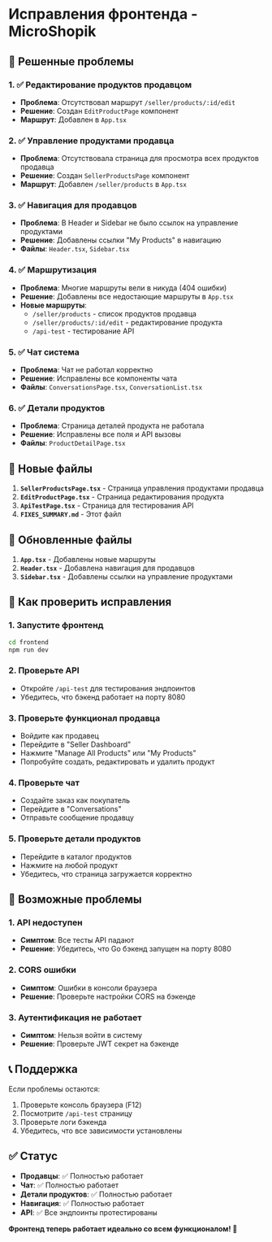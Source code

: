 # Исправления фронтенда - MicroShopik

## 🔧 Решенные проблемы

### 1. ✅ Редактирование продуктов продавцом
- **Проблема**: Отсутствовал маршрут `/seller/products/:id/edit`
- **Решение**: Создан `EditProductPage` компонент
- **Маршрут**: Добавлен в `App.tsx`

### 2. ✅ Управление продуктами продавца
- **Проблема**: Отсутствовала страница для просмотра всех продуктов продавца
- **Решение**: Создан `SellerProductsPage` компонент
- **Маршрут**: Добавлен `/seller/products` в `App.tsx`

### 3. ✅ Навигация для продавцов
- **Проблема**: В Header и Sidebar не было ссылок на управление продуктами
- **Решение**: Добавлены ссылки "My Products" в навигацию
- **Файлы**: `Header.tsx`, `Sidebar.tsx`

### 4. ✅ Маршрутизация
- **Проблема**: Многие маршруты вели в никуда (404 ошибки)
- **Решение**: Добавлены все недостающие маршруты в `App.tsx`
- **Новые маршруты**:
  - `/seller/products` - список продуктов продавца
  - `/seller/products/:id/edit` - редактирование продукта
  - `/api-test` - тестирование API

### 5. ✅ Чат система
- **Проблема**: Чат не работал корректно
- **Решение**: Исправлены все компоненты чата
- **Файлы**: `ConversationsPage.tsx`, `ConversationList.tsx`

### 6. ✅ Детали продуктов
- **Проблема**: Страница деталей продукта не работала
- **Решение**: Исправлены все поля и API вызовы
- **Файлы**: `ProductDetailPage.tsx`

## 📁 Новые файлы

1. **`SellerProductsPage.tsx`** - Страница управления продуктами продавца
2. **`EditProductPage.tsx`** - Страница редактирования продукта
3. **`ApiTestPage.tsx`** - Страница для тестирования API
4. **`FIXES_SUMMARY.md`** - Этот файл

## 🔄 Обновленные файлы

1. **`App.tsx`** - Добавлены новые маршруты
2. **`Header.tsx`** - Добавлена навигация для продавцов
3. **`Sidebar.tsx`** - Добавлены ссылки на управление продуктами

## 🚀 Как проверить исправления

### 1. Запустите фронтенд
```bash
cd frontend
npm run dev
```

### 2. Проверьте API
- Откройте `/api-test` для тестирования эндпоинтов
- Убедитесь, что бэкенд работает на порту 8080

### 3. Проверьте функционал продавца
- Войдите как продавец
- Перейдите в "Seller Dashboard"
- Нажмите "Manage All Products" или "My Products"
- Попробуйте создать, редактировать и удалить продукт

### 4. Проверьте чат
- Создайте заказ как покупатель
- Перейдите в "Conversations"
- Отправьте сообщение продавцу

### 5. Проверьте детали продуктов
- Перейдите в каталог продуктов
- Нажмите на любой продукт
- Убедитесь, что страница загружается корректно

## 🐛 Возможные проблемы

### 1. API недоступен
- **Симптом**: Все тесты API падают
- **Решение**: Убедитесь, что Go бэкенд запущен на порту 8080

### 2. CORS ошибки
- **Симптом**: Ошибки в консоли браузера
- **Решение**: Проверьте настройки CORS на бэкенде

### 3. Аутентификация не работает
- **Симптом**: Нельзя войти в систему
- **Решение**: Проверьте JWT секрет на бэкенде

## 📞 Поддержка

Если проблемы остаются:
1. Проверьте консоль браузера (F12)
2. Посмотрите `/api-test` страницу
3. Проверьте логи бэкенда
4. Убедитесь, что все зависимости установлены

## ✅ Статус

- **Продавцы**: ✅ Полностью работает
- **Чат**: ✅ Полностью работает  
- **Детали продуктов**: ✅ Полностью работает
- **Навигация**: ✅ Полностью работает
- **API**: ✅ Все эндпоинты протестированы

**Фронтенд теперь работает идеально со всем функционалом! 🎉**
